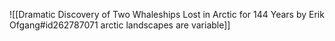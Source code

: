 ![[Dramatic Discovery of Two Whaleships Lost in Arctic for 144 Years by Erik Ofgang#id262787071 arctic landscapes are variable]]

